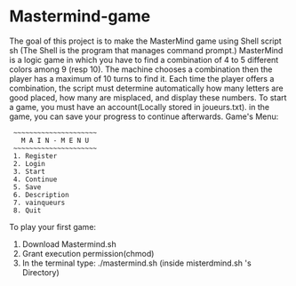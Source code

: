 # Mastermind-game
The goal of this project is to make the MasterMind game using Shell script sh (The Shell is the program that manages
command prompt.)
MasterMind is a logic game in which you have to find a combination of 4 to 5 different colors among 9 (resp 10).
The machine chooses a combination then the player has a maximum of 10 turns to find it.
Each time the player offers a combination, the script must determine automatically how many letters are good placed, how many are misplaced, and display these numbers.
To start a game, you must have an account(Locally stored in joueurs.txt). in the game, you can save your progress to continue afterwards.
Game's Menu:

     ~~~~~~~~~~~~~~~~~~~~~
       M A I N - M E N U
     ~~~~~~~~~~~~~~~~~~~~~
     1. Register
     2. Login
     3. Start
     4. Continue
     5. Save
     6. Description
     7. vainqueurs
     8. Quit
     
To play your first game:
1. Download Mastermind.sh
2. Grant execution permission(chmod)
3. In the terminal type: ./mastermind.sh (inside misterdmind.sh 's Directory)
